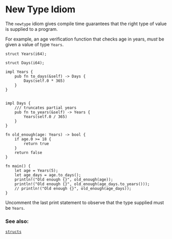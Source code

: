 # New Type Idiom
The `newtype` idiom gives compile time guarantees that the right type of value is supplied
to a program.

For example, an age verification function that checks age in years, *must* be given
a value of type `Years`.

```rust, editable
struct Years(i64);

struct Days(i64);

impl Years {
    pub fn to_days(&self) -> Days {
        Days(self.0 * 365)
    }
}


impl Days {
    /// truncates partial years
    pub fn to_years(&self) -> Years {
        Years(self.0 / 365)
    }
}

fn old_enough(age: Years) -> bool {
    if age.0 >= 18 {
        return true
    }
    return false
}

fn main() {
    let age = Years(5);
    let age_days = age.to_days();
    println!("Old enough {}", old_enough(age));
    println!("Old enough {}", old_enough(age_days.to_years()));
    // println!("Old enough {}", old_enough(age_days));
}
```

Uncomment the last print statement to observe that the type supplied must be `Years`.

### See also:

[`structs`][struct]

[struct]: /custom_types/structs.html

